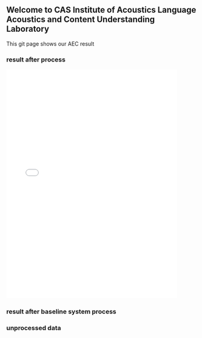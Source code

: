 ## Welcome to CAS Institute of Acoustics Language Acoustics and Content Understanding Laboratory

This git page shows our AEC result

### result after process
<EMBED src="yuhang.wav.com/mix" autostart="bool" width=450 height=600 loop="n" width="m" height="k"> 
### result after baseline system process

### unprocessed data
